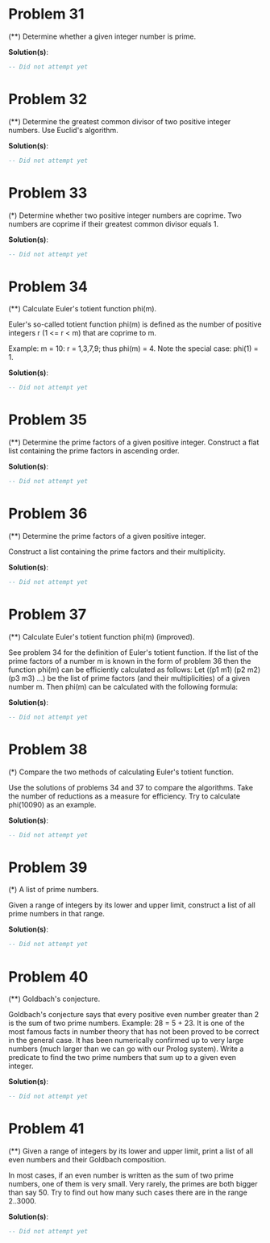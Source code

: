# Problem 31

(**) Determine whether a given integer number is prime.

**Solution(s)**:

```haskell
-- Did not attempt yet
```

# Problem 32

(**) Determine the greatest common divisor of two positive integer numbers. Use Euclid's algorithm.

**Solution(s)**:

```haskell
-- Did not attempt yet
```

# Problem 33

(*) Determine whether two positive integer numbers are coprime. Two numbers are coprime if their greatest common divisor equals 1.

**Solution(s)**:

```haskell
-- Did not attempt yet
```

# Problem 34

(**) Calculate Euler's totient function phi(m).

Euler's so-called totient function phi(m) is defined as the number of positive integers r (1 <= r < m) that are coprime to m.

Example: m = 10: r = 1,3,7,9; thus phi(m) = 4. Note the special case: phi(1) = 1.

**Solution(s)**:

```haskell
-- Did not attempt yet
```

# Problem 35

(**) Determine the prime factors of a given positive integer. Construct a flat list containing the prime factors in ascending order.

**Solution(s)**:

```haskell
-- Did not attempt yet
```

# Problem 36

(**) Determine the prime factors of a given positive integer.

Construct a list containing the prime factors and their multiplicity.

**Solution(s)**:

```haskell
-- Did not attempt yet
```

# Problem 37

(**) Calculate Euler's totient function phi(m) (improved).

See problem 34 for the definition of Euler's totient function. If the list of the prime factors of a number m is known in the form of problem 36 then the function phi(m) can be efficiently calculated as follows: Let ((p1 m1) (p2 m2) (p3 m3) ...) be the list of prime factors (and their multiplicities) of a given number m. Then phi(m) can be calculated with the following formula:

**Solution(s)**:

```haskell
-- Did not attempt yet
```

# Problem 38

(*) Compare the two methods of calculating Euler's totient function.

Use the solutions of problems 34 and 37 to compare the algorithms. Take the number of reductions as a measure for efficiency. Try to calculate phi(10090) as an example.

**Solution(s)**:

```haskell
-- Did not attempt yet
```

# Problem 39

(*) A list of prime numbers.

Given a range of integers by its lower and upper limit, construct a list of all prime numbers in that range.

**Solution(s)**:

```haskell
-- Did not attempt yet
```

# Problem 40

(**) Goldbach's conjecture.

Goldbach's conjecture says that every positive even number greater than 2 is the sum of two prime numbers. Example: 28 = 5 + 23. It is one of the most famous facts in number theory that has not been proved to be correct in the general case. It has been numerically confirmed up to very large numbers (much larger than we can go with our Prolog system). Write a predicate to find the two prime numbers that sum up to a given even integer.

**Solution(s)**:

```haskell
-- Did not attempt yet
```

# Problem 41

(**) Given a range of integers by its lower and upper limit, print a list of all even numbers and their Goldbach composition.

In most cases, if an even number is written as the sum of two prime numbers, one of them is very small. Very rarely, the primes are both bigger than say 50. Try to find out how many such cases there are in the range 2..3000.

**Solution(s)**:

```haskell
-- Did not attempt yet
```